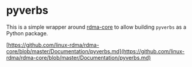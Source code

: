 
# pyverbs

This is a simple wrapper around [rdma-core](https://github.com/linux-rdma/rdma-core)
to allow building `pyverbs` as a Python package.

[https://github.com/linux-rdma/rdma-core/blob/master/Documentation/pyverbs.md](https://github.com/linux-rdma/rdma-core/blob/master/Documentation/pyverbs.md)
